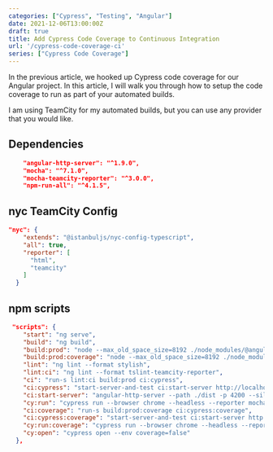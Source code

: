 ```yaml
---
categories: ["Cypress", "Testing", "Angular"]
date: 2021-12-06T13:00:00Z
draft: true
title: Add Cypress Code Coverage to Continuous Integration
url: '/cypress-code-coverage-ci'
series: ["Cypress Code Coverage"]
---
```


In the previous article, we hooked up Cypress code coverage for our Angular project.  In this article, I will walk you through how to setup the code coverage to run as part of your automated builds.

I am using TeamCity for my automated builds, but you can use any provider that you would like.

<!--more-->

## Dependencies

```json
    "angular-http-server": "^1.9.0",
    "mocha": "^7.1.0",
    "mocha-teamcity-reporter": "^3.0.0",
    "npm-run-all": "^4.1.5",

```

## nyc TeamCity Config

```json
"nyc": {
    "extends": "@istanbuljs/nyc-config-typescript",
    "all": true,
    "reporter": [
      "html",
      "teamcity"
    ]
  }
```

## npm scripts

```json
 "scripts": {
    "start": "ng serve",
    "build": "ng build",
    "build:prod": "node --max_old_space_size=8192 ./node_modules/@angular/cli/bin/ng build --prod --progress=false",
    "build:prod:coverage": "node --max_old_space_size=8192 ./node_modules/@angular/cli/bin/ng build --extra-webpack-config ./cypress/coverage.webpack.js --progress=false",
    "lint": "ng lint --format stylish",
    "lint:ci": "ng lint --format tslint-teamcity-reporter",
    "ci": "run-s lint:ci build:prod ci:cypress",
    "ci:cypress": "start-server-and-test ci:start-server http://localhost:4200 cy:run",
    "ci:start-server": "angular-http-server --path ./dist -p 4200 --silent",
    "cy:run": "cypress run --browser chrome --headless --reporter mocha-teamcity-reporter --env coverage=false",
    "ci:coverage": "run-s build:prod:coverage ci:cypress:coverage",
    "ci:cypress:coverage": "start-server-and-test ci:start-server http://localhost:4200 cy:run:coverage",
    "cy:run:coverage": "cypress run --browser chrome --headless --reporter mocha-teamcity-reporter --env coverage=true --config video=false",
    "cy:open": "cypress open --env coverage=false"
  },
```

